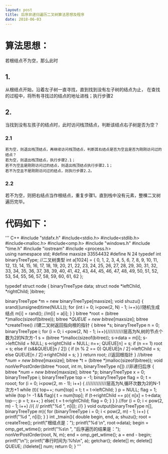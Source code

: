 ```yaml
---
layout: post
title: 后序非递归遍历二叉树算法思想及程序
date: 2018-06-03
---
```

# 算法思想：
若根结点不为空，那么此时
## 1.
从根结点开始，沿着左子树一直寻找，直到找到没有左子树的结点为止，
在查找的过程中，将所有寻找过的结点的地址进栈；执行步骤2
## 2.
当找到没有左孩子的结点时，此时访问栈顶结点，判断该结点右子树是否为空？
  ### 2.1
    若为空，则退出栈顶结点，再继续访问栈顶结点，判断其右结点是否为空且是否为刚刚访问过的结点？
    若为空，则退出栈顶结点，执行步骤2.1；
    若不为空且是刚刚访问过的结点，则退出栈顶结点执行步骤2.1；
    若不为空且不是刚刚访问过的结点，则执行步骤2.2。
  ### 2.2
  若不为空，则把右结点当作根结点，重复步骤1。直到栈中没有元素，整棵二叉树遍历完毕。
  # 代码如下：
  
''' C++
#include "stdafx.h"
#include<stdio.h>
#include<stdlib.h>
#include<malloc.h>
#include<omp.h>
#include "windows.h"
#include "time.h"
#include "iostream"
#include <process.h>  
using namespace std;
#define maxsize 33554432
#define N 24
typedef int binaryTreeType; //二叉树类型
int a[1024] = { 0, 1, 2, 3, 4, 5, 6, 7, 8, 9, 10, 11, 12, 13, 14, 15, 16, 17, 18, 19, 20, 21, 22, 23, 24, 25, 26, 27, 28, 29, 30, 31, 32, 33, 34, 35, 36, 37, 38, 39, 40, 41, 42, 43, 44, 45, 46, 47, 48, 49, 50, 51, 52, 53, 54, 55, 56, 57, 58, 59, 60, 61, 62 };

typedef struct node
{
	binaryTreeType data;
	struct node *leftChild, *rightChild;
}bitree;

binaryTreeType *m = new binaryTreeType[maxsize];
void shuzu()
{
	srand((unsigned)time(NULL));
	for (int i = 0; i<pow(2, N) - 1; i++){//随机生成结点
		m[i] = rand();
		//m[i] = a[i];
	}
}
bitree *root = (bitree *)malloc(sizeof(bitree));
bitree **QUEUE = new bitree*[maxsize];
bitree *createTree() //建二叉树返回指向根的指针
{
	bitree *s;
	binaryTreeType n = 0;
	binaryTreeType i;
	for (i = 0; i <pow(2, N) - 1; i++){//////////层高为N,树的节点个数为2的N次方-1
		s = (bitree *)malloc(sizeof(bitree));
		s->data = m[i];
		s->leftChild = NULL;
		s->rightChild = NULL;
		n++;
		QUEUE[n] = s;
		if (n == 1)
			root = s;
		else if (s&&QUEUE[n / 2]) {
			if (n % 2 == 0)
				QUEUE[n / 2]->leftChild = s;
			else
				QUEUE[n / 2]->rightChild = s;
		}
	}
	return root; //返回根指针
}
//bitree **num = new bitree*[maxsize];
bitree *t = (bitree *)malloc(sizeof(bitree));
void nonVerPostOrder(bitree *rooot, int m, binaryTreeType n[]) //非递归后序
{
	bitree **num = new bitree*[maxsize];
	bitree *p;
	binaryTreeType x = 0;
	binaryTreeType i;
	binaryTreeType top = -1;
	binaryTreeType flag = 0;
	t = rooot;
	for (i = 0; i<pow(2, m - 1); i++) { /////////////层高为N,循环次数为2的N-1次方+1
		while (t){
			top++;
			num[top] = t;
			t = t->leftChild;
		}
		p = NULL;
		flag = 1;
		while (top != -1 && flag){
			t = num[top];
			if (t->rightChild == p){
				n[x] = t->data;
				top--;
				p = t;
				x++;
			}
			else{
				t = t->rightChild;
				flag = 0;
			}
		}
	}
	//for (i = 0; i < pow(2, m) - 1; i++)
	//{
	//	printf("%d ", n[i]);
	//}
}
void output(binaryTreeType n[], binaryTreeType m){
	for (binaryTreeType i = 0; i < pow(2, m) - 1; i++)
	{
		printf("%d ", n[i]);
	}
}
int _tmain(){
	double begin, end, a;
	shuzu();
	root = createTree();
	printf("根结点是：");
	printf("%d \n", root->data);
	begin = omp_get_wtime();
	printf("%s\n ", "后序遍历的结果是：");
	nonVerPostOrder(root, N, m);
	end = omp_get_wtime();
	a = end - begin;
	printf("\n");
	printf("串行时间为:%fs\n", a);
	getchar();
	delete[] m;
	delete[] QUEUE;
	//delete[] num;
	return 0;
}
'''








